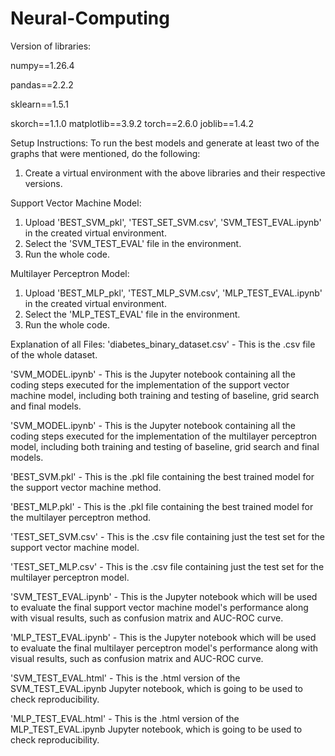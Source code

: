 # Neural-Computing
Version of libraries:

numpy==1.26.4

pandas==2.2.2

sklearn==1.5.1

skorch==1.1.0
matplotlib==3.9.2
torch==2.6.0
joblib==1.4.2

Setup Instructions:
To run the best models and generate at least two of the graphs that were mentioned, do the following:
1. Create a virtual environment with the above libraries and their respective versions.

Support Vector Machine Model:
1. Upload 'BEST_SVM_pkl', 'TEST_SET_SVM.csv', 'SVM_TEST_EVAL.ipynb' in the created virtual environment.
2. Select the 'SVM_TEST_EVAL' file in the environment.
3. Run the whole code.

Multilayer Perceptron Model:
1. Upload 'BEST_MLP_pkl', 'TEST_MLP_SVM.csv', 'MLP_TEST_EVAL.ipynb' in the created  virtual environment.
2. Select the 'MLP_TEST_EVAL' file in the environment.
3. Run the whole code.

Explanation of all Files:
'diabetes_binary_dataset.csv' - This is the .csv file of the whole dataset.

'SVM_MODEL.ipynb' - This is the Jupyter notebook containing all the coding steps executed for the implementation of the support vector machine model, including both training and testing of baseline, grid search and final models.

'SVM_MODEL.ipynb' - This is the Jupyter notebook containing all the coding steps executed for the implementation of the multilayer perceptron model, including both training and testing of baseline, grid search and final models.

'BEST_SVM.pkl' - This is the .pkl file containing the best trained model for the support vector machine method.

'BEST_MLP.pkl' - This is the .pkl file containing the best trained model for the multilayer perceptron method.

'TEST_SET_SVM.csv' - This is the .csv file containing just the test set for the support vector machine model.

'TEST_SET_MLP.csv' - This is the .csv file containing just the test set for the multilayer perceptron model.

'SVM_TEST_EVAL.ipynb' - This is the Jupyter notebook which will be used to evaluate the final support vector machine model's performance along with visual results, such as confusion matrix and AUC-ROC curve.

'MLP_TEST_EVAL.ipynb' - This is the Jupyter notebook which will be used to evaluate the final multilayer perceptron model's performance along with visual results, such as confusion matrix and AUC-ROC curve.

'SVM_TEST_EVAL.html' - This is the .html version of the SVM_TEST_EVAL.ipynb Jupyter notebook, which is going to be used to check reproducibility.

'MLP_TEST_EVAL.html' - This is the .html version of the MLP_TEST_EVAL.ipynb Jupyter notebook, which is going to be used to check reproducibility.
